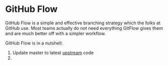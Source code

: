 # GitHub Flow
GitHub Flow is a simple and effective branching strategy which the folks at GitHub use. Most teams actually do not need everything GitFlow gives them and are much better off with a simpler workflow.

GitHub Flow is in a nutshell:

1) Update master to latest [upstream](../reference/gitSetup.md#upstream) code
2)
